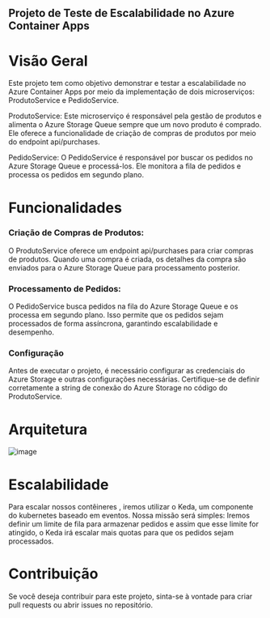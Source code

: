 ## Projeto de Teste de Escalabilidade no Azure Container Apps
# Visão Geral
Este projeto tem como objetivo demonstrar e testar a escalabilidade no Azure Container Apps por meio da implementação de dois microserviços: ProdutoService e PedidoService.

ProdutoService: Este microserviço é responsável pela gestão de produtos e alimenta o Azure Storage Queue sempre que um novo produto é comprado. Ele oferece a funcionalidade de criação de compras de produtos por meio do endpoint api/purchases.

PedidoService: O PedidoService é responsável por buscar os pedidos no Azure Storage Queue e processá-los. Ele monitora a fila de pedidos e processa os pedidos em segundo plano.

# Funcionalidades
### Criação de Compras de Produtos:

O ProdutoService oferece um endpoint api/purchases para criar compras de produtos. Quando uma compra é criada, os detalhes da compra são enviados para o Azure Storage Queue para processamento posterior.

### Processamento de Pedidos:

O PedidoService busca pedidos na fila do Azure Storage Queue e os processa em segundo plano. Isso permite que os pedidos sejam processados de forma assíncrona, garantindo escalabilidade e desempenho.

### Configuração
Antes de executar o projeto, é necessário configurar as credenciais do Azure Storage e outras configurações necessárias. Certifique-se de definir corretamente a string de conexão do Azure Storage no código do ProdutoService.


# Arquitetura
![image](https://github.com/Eubrandao/AzureContainerApps/assets/55800764/911161b2-ce3b-4677-8631-264defcefee4)


# Escalabilidade
Para escalar nossos contêineres , iremos utilizar o Keda, um componente do kubernetes baseado em eventos.
Nossa missão será simples: Iremos definir um limite de fila para armazenar pedidos e assim que esse limite for atingido, o Keda irá escalar mais quotas para que os pedidos sejam processados.

# Contribuição
Se você deseja contribuir para este projeto, sinta-se à vontade para criar pull requests ou abrir issues no repositório.







